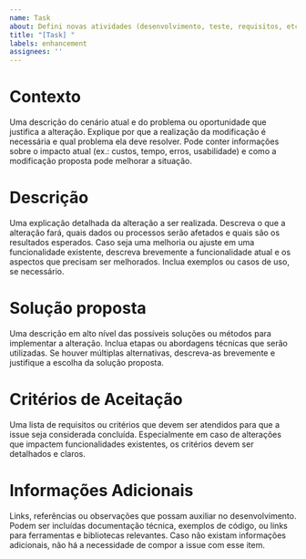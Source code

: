 ```yaml
---
name: Task
about: Defini novas atividades (desenvolvimento, teste, requisitos, etc)
title: "[Task] "
labels: enhancement
assignees: ''
---
```


# Contexto
Uma descrição do cenário atual e do problema ou oportunidade que justifica a alteração. Explique por que a realização da modificação é necessária e qual problema ela deve resolver. Pode conter informações sobre o impacto atual (ex.: custos, tempo, erros, usabilidade) e como a modificação proposta pode melhorar a situação. 

# Descrição
Uma explicação detalhada da alteração a ser realizada. Descreva o que a alteração fará, quais dados ou processos serão afetados e quais são os resultados esperados. Caso seja uma melhoria ou ajuste em uma funcionalidade existente, descreva brevemente a funcionalidade atual e os aspectos que precisam ser melhorados. Inclua exemplos ou casos de uso, se necessário.

# Solução proposta
Uma descrição em alto nível das possíveis soluções ou métodos para implementar a alteração. Inclua etapas ou abordagens técnicas que serão utilizadas. Se houver múltiplas alternativas, descreva-as brevemente e justifique a escolha da solução proposta.

# Critérios de Aceitação
Uma lista de requisitos ou critérios que devem ser atendidos para que a issue seja considerada concluída. Especialmente em caso de alterações que impactem funcionalidades existentes, os critérios devem ser detalhados e claros.

# Informações Adicionais
Links, referências ou observações que possam auxiliar no desenvolvimento. Podem ser incluídas documentação técnica, exemplos de código, ou links para ferramentas e bibliotecas relevantes. Caso não existam informações adicionais, não há a necessidade de compor a issue com esse item.


